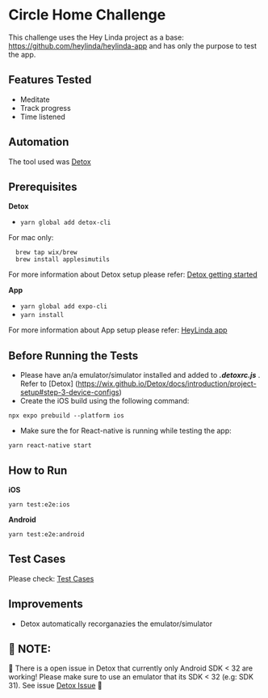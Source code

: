 # Circle Home Challenge

This challenge uses the Hey Linda project as a base: https://github.com/heylinda/heylinda-app and has only the purpose to test the app.

## Features Tested

- Meditate
- Track progress
- Time listened

## Automation

The tool used was [Detox](https://wix.github.io/Detox/)

## Prerequisites

**Detox**

- `yarn global add detox-cli`

For mac only:

```
  brew tap wix/brew
  brew install applesimutils
```

For more information about Detox setup please refer: [Detox getting started](https://wix.github.io/Detox/docs/introduction/getting-started)

**App**

- `yarn global add expo-cli`
- `yarn install`

For more information about App setup please refer: [HeyLinda app](https://github.com/heylinda/heylinda-app)

## Before Running the Tests

- Please have an/a emulator/simulator installed and added to **_.detoxrc.js_** . Refer to [Detox] (https://wix.github.io/Detox/docs/introduction/project-setup#step-3-device-configs)
- Create the iOS build using the following command:

```
npx expo prebuild --platform ios
```

- Make sure the for React-native is running while testing the app:

```
yarn react-native start
```

## How to Run

**iOS**

```
yarn test:e2e:ios
```

**Android**

```
yarn test:e2e:android
```

## Test Cases

Please check: [Test Cases](test-cases/doc.md)

## Improvements

- Detox automatically recorganazies the emulator/simulator

## 📝 **NOTE:**

🚨 There is a open issue in Detox that currently only Android SDK < 32 are working! Please make sure to use an emulator that its SDK < 32 (e.g: SDK 31). See issue [Detox Issue](https://github.com/wix/Detox/issues/3762) 🚨

